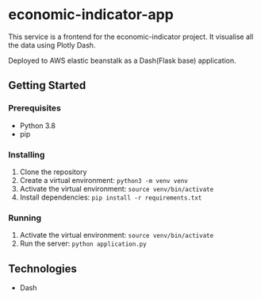 # economic-indicator-app
This service is a frontend for the economic-indicator project. It visualise all the data using Plotly Dash.

Deployed to AWS elastic beanstalk as a Dash(Flask base) application.

## Getting Started

### Prerequisites

- Python 3.8
- pip

### Installing

1. Clone the repository
2. Create a virtual environment: `python3 -m venv venv`
3. Activate the virtual environment: `source venv/bin/activate`
4. Install dependencies: `pip install -r requirements.txt`

### Running

1. Activate the virtual environment: `source venv/bin/activate`
2. Run the server: `python application.py`

## Technologies

- Dash